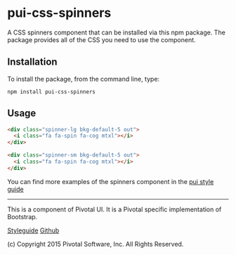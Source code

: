 # pui-css-spinners

A CSS spinners component that can be installed via this npm package. The package provides all of the
CSS you need to use the component.



## Installation

To install the package, from the command line, type:

```
npm install pui-css-spinners
```

## Usage

```html
<div class="spinner-lg bkg-default-5 out">
  <i class="fa fa-spin fa-cog mtxl"></i>
</div>

<div class="spinner-sm bkg-default-5 out">
  <i class="fa fa-spin fa-cog mtxl"></i>
</div>
```

You can find more examples of the spinners component in the [pui style guide](http://styleguide.pivotal.io/elements.html#iconography_spinner)

*****************************************

This is a component of Pivotal UI. It is a Pivotal specific implementation of Bootstrap.

[Styleguide](http://styleguide.pivotal.io)
[Github](https://github.com/pivotal-cf/pivotal-ui)

(c) Copyright 2015 Pivotal Software, Inc. All Rights Reserved.